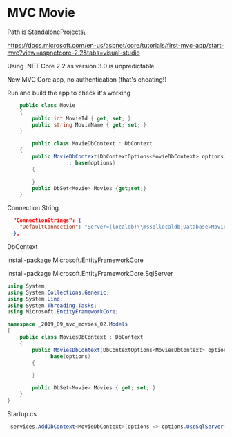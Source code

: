 # MVC Movie 

Path is StandaloneProjects\



https://docs.microsoft.com/en-us/aspnet/core/tutorials/first-mvc-app/start-mvc?view=aspnetcore-2.2&tabs=visual-studio

Using .NET Core 2.2 as version 3.0 is unpredictable

New MVC Core app, no authentication (that's cheating!)

Run and build the app to check it's working


```cs
    public class Movie
    {
        public int MovieId { get; set; }
        public string MovieName { get; set; }
    }

        public class MovieDbContext : DbContext
    {
        public MovieDbContext(DbContextOptions<MovieDbContext> options)
                    : base(options)
        {

        }
        public DbSet<Movie> Movies {get;set;}
    }
```

Connection String

```json
  "ConnectionStrings": {
    "DefaultConnection": "Server=(localdb)\\mssqllocaldb;Database=MoviesDb;Trusted_Connection=True;MultipleActiveResultSets=true"
  },
```


DbContext


install-package Microsoft.EntityFrameworkCore

install-package Microsoft.EntityFrameworkCore.SqlServer


```cs
using System;
using System.Collections.Generic;
using System.Linq;
using System.Threading.Tasks;
using Microsoft.EntityFrameworkCore;

namespace _2019_09_mvc_movies_02.Models
{
    public class MoviesDbContext : DbContext
    {
        public MoviesDbContext(DbContextOptions<MoviesDbContext> options)
            : base(options)
        {

        }

        public DbSet<Movie> Movies { get; set; }
    }
}
```



Startup.cs

```cs
 services.AddDbContext<MovieDbContext>(options => options.UseSqlServer(Configuration.GetConnectionString("DefaultConnection")));
```






